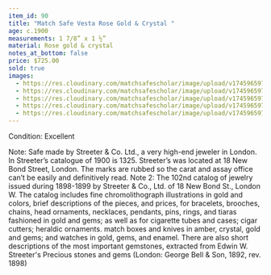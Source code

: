 ```yaml
---
item_id: 90
title: "Match Safe Vesta Rose Gold & Crystal "
age: c.1900
measurements: 1 7/8” x 1 ½”
material: Rose gold & crystal
notes_at_bottom: false
price: $725.00
sold: true
images:
  - https://res.cloudinary.com/matchsafescholar/image/upload/v1745965971/crystal2.jpg
  - https://res.cloudinary.com/matchsafescholar/image/upload/v1745965972/crystal5.jpg
  - https://res.cloudinary.com/matchsafescholar/image/upload/v1745965971/crystal3.jpg
  - https://res.cloudinary.com/matchsafescholar/image/upload/v1745965972/crystal4.jpg
  - https://res.cloudinary.com/matchsafescholar/image/upload/v1745965971/crystal1.jpg
---
```

Condition: Excellent

Note: Safe made by Streeter & Co. Ltd., a very high-end jeweler in London. In Streeter’s
catalogue of 1900 is 1325. Streeter’s was located at 18 New Bond Street, London.
The marks are rubbed so the carat and assay office can’t be easily and definitively read.
Note 2: The 102nd catalog of jewelry issued during 1898-1899 by Streeter & Co., Ltd. of
18 New Bond St., London W. The catalog includes fine chromolithograph illustrations in
gold and colors, brief descriptions of the pieces, and prices, for bracelets, brooches,
chains, head ornaments, necklaces, pendants, pins, rings, and tiaras fashioned in gold
and gems; as well as for cigarette tubes and cases; cigar cutters; heraldic ornaments.
match boxes and knives in amber, crystal, gold and gems; and watches in gold, gems,
and enamel. There are also short descriptions of the most important gemstones,
extracted from Edwin W. Streeter's Precious stones and gems (London: George Bell &
Son, 1892, rev. 1898)